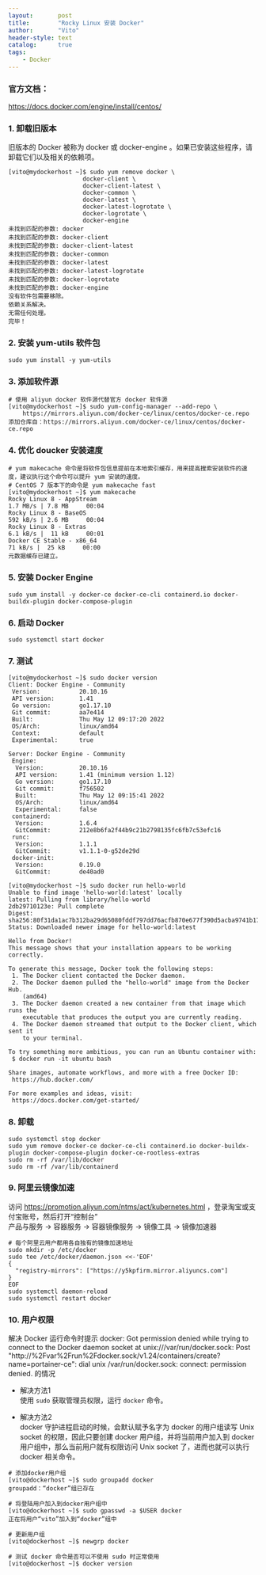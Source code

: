 ```yaml
---
layout:       post
title:        "Rocky Linux 安装 Docker"
author:       "Vito"
header-style: text
catalog:      true
tags:
    - Docker
---
```


### 官方文档：
<https://docs.docker.com/engine/install/centos/>

### 1. 卸载旧版本
旧版本的 Docker 被称为 docker 或 docker-engine 。如果已安装这些程序，请卸载它们以及相关的依赖项。
```shell
[vito@mydockerhost ~]$ sudo yum remove docker \
                     docker-client \
                     docker-client-latest \
                     docker-common \
                     docker-latest \
                     docker-latest-logrotate \
                     docker-logrotate \
                     docker-engine
未找到匹配的参数: docker
未找到匹配的参数: docker-client
未找到匹配的参数: docker-client-latest
未找到匹配的参数: docker-common
未找到匹配的参数: docker-latest
未找到匹配的参数: docker-latest-logrotate
未找到匹配的参数: docker-logrotate
未找到匹配的参数: docker-engine
没有软件包需要移除。
依赖关系解决。
无需任何处理。
完毕！
```

### 2. 安装 yum-utils 软件包
```shell
sudo yum install -y yum-utils
```

### 3. 添加软件源
```shell
# 使用 aliyun docker 软件源代替官方 docker 软件源
[vito@mydockerhost ~]$ sudo yum-config-manager --add-repo \
    https://mirrors.aliyun.com/docker-ce/linux/centos/docker-ce.repo
添加仓库自：https://mirrors.aliyun.com/docker-ce/linux/centos/docker-ce.repo
```
### 4. 优化 doucker 安装速度
```shell
# yum makecache 命令是将软件包信息提前在本地索引缓存，用来提高搜索安装软件的速度，建议执行这个命令可以提升 yum 安装的速度。
# CentOS 7 版本下的命令是 yum makecache fast
[vito@mydockerhost ~]$ yum makecache
Rocky Linux 8 - AppStream                                                                                                                                                                                                                                                                                                        1.7 MB/s | 7.8 MB     00:04    
Rocky Linux 8 - BaseOS                                                                                                                                                                                                                                                                                                           592 kB/s | 2.6 MB     00:04    
Rocky Linux 8 - Extras                                                                                                                                                                                                                                                                                                           6.1 kB/s |  11 kB     00:01    
Docker CE Stable - x86_64                                                                                                                                                                                                                                                                                                         71 kB/s |  25 kB     00:00    
元数据缓存已建立。
```

### 5. 安装 Docker Engine
```shell
sudo yum install -y docker-ce docker-ce-cli containerd.io docker-buildx-plugin docker-compose-plugin
```

### 6. 启动 Docker
```shell
sudo systemctl start docker
```

### 7. 测试
```shell
[vito@mydockerhost ~]$ sudo docker version
Client: Docker Engine - Community
 Version:           20.10.16
 API version:       1.41
 Go version:        go1.17.10
 Git commit:        aa7e414
 Built:             Thu May 12 09:17:20 2022
 OS/Arch:           linux/amd64
 Context:           default
 Experimental:      true

Server: Docker Engine - Community
 Engine:
  Version:          20.10.16
  API version:      1.41 (minimum version 1.12)
  Go version:       go1.17.10
  Git commit:       f756502
  Built:            Thu May 12 09:15:41 2022
  OS/Arch:          linux/amd64
  Experimental:     false
 containerd:
  Version:          1.6.4
  GitCommit:        212e8b6fa2f44b9c21b2798135fc6fb7c53efc16
 runc:
  Version:          1.1.1
  GitCommit:        v1.1.1-0-g52de29d
 docker-init:
  Version:          0.19.0
  GitCommit:        de40ad0

[vito@mydockerhost ~]$ sudo docker run hello-world
Unable to find image 'hello-world:latest' locally
latest: Pulling from library/hello-world
2db29710123e: Pull complete 
Digest: sha256:80f31da1ac7b312ba29d65080fddf797dd76acfb870e677f390d5acba9741b17
Status: Downloaded newer image for hello-world:latest

Hello from Docker!
This message shows that your installation appears to be working correctly.

To generate this message, Docker took the following steps:
 1. The Docker client contacted the Docker daemon.
 2. The Docker daemon pulled the "hello-world" image from the Docker Hub.
    (amd64)
 3. The Docker daemon created a new container from that image which runs the
    executable that produces the output you are currently reading.
 4. The Docker daemon streamed that output to the Docker client, which sent it
    to your terminal.

To try something more ambitious, you can run an Ubuntu container with:
 $ docker run -it ubuntu bash

Share images, automate workflows, and more with a free Docker ID:
 https://hub.docker.com/

For more examples and ideas, visit:
 https://docs.docker.com/get-started/
```

### 8. 卸载
```shell
sudo systemctl stop docker
sudo yum remove docker-ce docker-ce-cli containerd.io docker-buildx-plugin docker-compose-plugin docker-ce-rootless-extras
sudo rm -rf /var/lib/docker
sudo rm -rf /var/lib/containerd
```

### 9. 阿里云镜像加速
访问 https://promotion.aliyun.com/ntms/act/kubernetes.html ，登录淘宝或支付宝账号，然后打开“控制台”  
产品与服务 -> 容器服务 -> 容器镜像服务 -> 镜像工具 -> 镜像加速器
```shell
# 每个阿里云用户都用各自独有的镜像加速地址
sudo mkdir -p /etc/docker
sudo tee /etc/docker/daemon.json <<-'EOF'
{
  "registry-mirrors": ["https://y5kpfirm.mirror.aliyuncs.com"]
}
EOF
sudo systemctl daemon-reload
sudo systemctl restart docker
```


### 10. 用户权限
解决 Docker 运行命令时提示 docker: Got permission denied while trying to connect to the Docker daemon socket at unix:///var/run/docker.sock: Post "http://%2Fvar%2Frun%2Fdocker.sock/v1.24/containers/create?name=portainer-ce": dial unix /var/run/docker.sock: connect: permission denied. 的情况

* 解决方法1  
使用 `sudo` 获取管理员权限，运行 `docker` 命令。

* 解决方法2  
docker 守护进程启动的时候，会默认赋予名字为 docker 的用户组读写 Unix socket 的权限，因此只要创建 docker 用户组，并将当前用户加入到 docker 用户组中，那么当前用户就有权限访问 Unix socket 了，进而也就可以执行 docker 相关命令。

```shell
# 添加docker用户组
[vito@dockerhost ~]$ sudo groupadd docker
groupadd：“docker”组已存在

# 将登陆用户加入到docker用户组中
[vito@dockerhost ~]$ sudo gpasswd -a $USER docker
正在将用户“vito”加入到“docker”组中

# 更新用户组
[vito@dockerhost ~]$ newgrp docker

# 测试 docker 命令是否可以不使用 sudo 时正常使用
[vito@dockerhost ~]$ docker version
```
